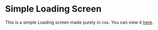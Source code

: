 # Simple Loading Screen
This is a simple Loading screen made purely in css.
You can view it [here](http://mayankkhanna.me/CSS-Effects/).